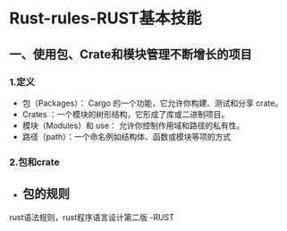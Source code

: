 # Rust-rules-RUST基本技能
## 一、使用包、Crate和模块管理不断增长的项目
### 1.定义
  - 包（Packages）： Cargo 的一个功能，它允许你构建、测试和分享 crate。
  - Crates ：一个模块的树形结构，它形成了库或二进制项目。
  - 模块（Modules）和 use： 允许你控制作用域和路径的私有性。
  - 路径（path）：一个命名例如结构体、函数或模块等项的方式
### 2.包和crate
  - 包的规则
    - 


rust语法规则，rust程序语言设计第二版
-RUST
 

